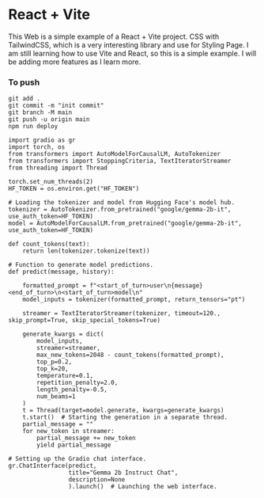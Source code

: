 # React + Vite

This Web is a simple example of a React + Vite project.
CSS with TailwindCSS, which is a very interesting library and use for Styling Page.
I am still learning how to use Vite and React, so this is a simple example. I will be adding more features as I learn more.

### To push

```
git add .
git commit -m "init commit"
git branch -M main
git push -u origin main
npm run deploy
```

```
import gradio as gr
import torch, os
from transformers import AutoModelForCausalLM, AutoTokenizer
from transformers import StoppingCriteria, TextIteratorStreamer
from threading import Thread

torch.set_num_threads(2)
HF_TOKEN = os.environ.get("HF_TOKEN")

# Loading the tokenizer and model from Hugging Face's model hub.
tokenizer = AutoTokenizer.from_pretrained("google/gemma-2b-it", use_auth_token=HF_TOKEN)
model = AutoModelForCausalLM.from_pretrained("google/gemma-2b-it", use_auth_token=HF_TOKEN)

def count_tokens(text):
    return len(tokenizer.tokenize(text))

# Function to generate model predictions.
def predict(message, history):

    formatted_prompt = f"<start_of_turn>user\n{message}<end_of_turn>\n<start_of_turn>model\n"
    model_inputs = tokenizer(formatted_prompt, return_tensors="pt")

    streamer = TextIteratorStreamer(tokenizer, timeout=120., skip_prompt=True, skip_special_tokens=True)

    generate_kwargs = dict(
        model_inputs,
        streamer=streamer,
        max_new_tokens=2048 - count_tokens(formatted_prompt),
        top_p=0.2,
        top_k=20,
        temperature=0.1,
        repetition_penalty=2.0,
        length_penalty=-0.5,
        num_beams=1
    )
    t = Thread(target=model.generate, kwargs=generate_kwargs)
    t.start()  # Starting the generation in a separate thread.
    partial_message = ""
    for new_token in streamer:
        partial_message += new_token
        yield partial_message

# Setting up the Gradio chat interface.
gr.ChatInterface(predict,
                 title="Gemma 2b Instruct Chat",
                 description=None
                 ).launch()  # Launching the web interface.
```

